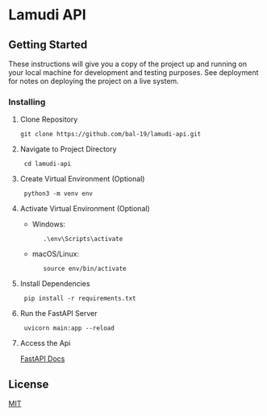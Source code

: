 # Lamudi API

## Getting Started

These instructions will give you a copy of the project up and running on
your local machine for development and testing purposes. See deployment
for notes on deploying the project on a live system.

### Installing

1. Clone Repository

       git clone https://github.com/bal-19/lamudi-api.git

2. Navigate to Project Directory

        cd lamudi-api

3. Create Virtual Environment (Optional)

        python3 -m venv env

4. Activate Virtual Environment (Optional)

   - Windows: 

            .\env\Scripts\activate

   - macOS/Linux:

            source env/bin/activate

5. Install Dependencies

        pip install -r requirements.txt

6. Run the FastAPI Server

        uvicorn main:app --reload

7. Access the Api

    [FastAPI Docs](http://127.0.0.1:8000/docs)    

## License

[MIT](LICENSE)
